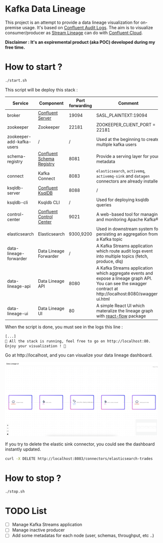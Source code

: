 # Kafka Data Lineage

This project is an attempt to provide a data lineage visualization for on-premise usage. It's based on [Confluent Audit Logs](https://docs.confluent.io/platform/current/security/audit-logs/audit-logs-concepts.html). The aim is to visualize consumer/producer as [Stream Lineage](https://docs.confluent.io/cloud/current/stream-governance/stream-lineage.html#summary-of-navigation-paths) can do with [Confluent Cloud](https://www.confluent.io/confluent-cloud/). 

**Disclaimer : It's an expiremental product (aka POC) developed during my free time.**

# How to start ? 

``` bash
./start.sh
```

This script will be deploy this stack :

| Service  | Component  | Port forwarding  |  Comment  |
|---|---|---|---|
| broker  | [Confluent Server](https://docs.confluent.io/platform/current/installation/available_packages.html#confluent-server)  | 19094  | SASL_PLAINTEXT:19094  |
| zookeeper  | Zookeeper  | 22181  | ZOOKEEPER_CLIENT_PORT = 22181  |
| zookeeper-add-kafka-users  | /  | /  | Used at the beginning to create multiple kafka users  |
| schema-registry  | [Confluent Schema Registry](https://docs.confluent.io/platform/current/schema-registry/index.html)  | 8081  | Provide a serving layer for your metadata  |
| connect  | Kafka Connect  | 8083  | `elasticsearch`, `activemq`, `activemq-sink` and `datagen` connectors are already installed  |
| ksqldb-server  | [Confluent KsqlDB](https://www.confluent.io/product/ksqldb/?utm_medium=sem&utm_source=google&utm_campaign=ch.sem_br.nonbrand_tp.prs_tgt.kafka_mt.xct_rgn.namer_lng.eng_dv.all_con.kafka-ksql&utm_term=ksqldb&creative=&device=c&placement=&gclid=Cj0KCQiAmaibBhCAARIsAKUlaKQeVOUGaFF1R6X9kII8WSjlXRss8WEap1o12Xl8PspVIGTTSspJ6XkaAvDEEALw_wcB)  | 8088  | /  |
| ksqldb-cli  | Ksqldb CLI |  /  | Used for deploying ksqldb queries   |
| control-center | [Confluent Control Center](https://docs.confluent.io/platform/current/control-center/index.html) |  9021  | A web-based tool for managing and monitoring Apache Kafka®.  |
| elasticsearch | Elasticsearch |  9300,9200  | Used in downstream system for persisting an aggregation from a Kafka topic |
| data-lineage-forwarder | Data Lineage Forwarder |  /  | A Kafka Streams application which route audit logs event into multiple topics (fetch, produce, dlq) |
| data-lineage-api | Data Lineage API |  8080  | A Kafka Streams application which aggregate events and expose a lineage graph API. You can see the swagger contract at http://localhost:8080/swagger-ui.html |
| data-lineage-ui | Data Lineage UI |  80 | A simple React UI which materalize the lineage graph with [react-flow](https://reactflow.dev/) package |

When the script is done, you must see in the logs this line :

``` logs
[...]
🚀 All the stack is running, feel free to go on http://localhost:80. Enjoy your visualization ! 🎉 
```

Go at http://localhost, and you can visualize your data lineage dashboard.

![lineage-ui](./resources/lineage-dashboard-visualization.png)

If you try to delete the elastic sink connector, you could see the dashboard instantly updated.

``` bash
curl -X DELETE http://localhost:8083/connectors/elasticsearch-trades
```

# How to stop ? 

``` bash
./stop.sh
```

# TODO List
- [ ] Manage Kafka Streams application
- [ ] Manage inactive producer
- [ ] Add some metadatas for each node (user, schemas, throughput, etc ..)

